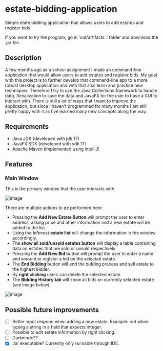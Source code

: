 # estate-bidding-application

Simple etate bidding application that allows users to add estates and register bids.

If you want to try the program, go in 'out/artifacts..' folder and download the .jar file.

## Description

A few months ago as a school assignment I made an command-line application that would allow users to add estates and register bids. My goal with this project is to further develop that command-line app to a more robust desktop application and with that also learn and practice new techniques. Therefore I try to use the Java Collections framework to handle data, Serialization to save the data and JavaFX for the user to have a GUI to interact with. There is still a lot of ways that I want to improve the application, but since I haven't programmed for many months I am still pretty happy with it as I've learned many new concepts along the way.

## Requirements

- Java JDK (developed with jdk 17)
- JavaFX SDK (developed with sdk 17)
- Apache Maven (implemented using IntelliJ)

## Features

### Main Window

This is the primary window that the user interacts with.

![image](https://user-images.githubusercontent.com/87245022/192364974-b868e147-015c-4650-a985-115e01aa4b56.png)

There are multiple actions to pe performed here:
- Pressing the **Add New Estate Button** will prompt the user to enter address, asking price and other information and a new estate will be added to the list.
- Using the leftmost **estate list** will change the information in the window accordingly.
- The **show all sold/unsold estates button** will display a table containing data on estates that are sold or unsold respectively.
- Pressing the **Add New Bid** button will prompt the user to enter a name and amount to register a bid on the selected estate.
- The **End Bidding** button will end the bidding process and sell estate to the highest bidder.
- By **right clicking** users can delete the selected estate.
- The **Bidding History tab** will show all bids on currently selected estate (see image below).

![image](https://user-images.githubusercontent.com/87245022/192446309-15f8dd41-9832-4358-91a0-c0dd0e3a1479.png)

## Possible future improvements

- [ ] Better input respone when adding a new estate. Example: red when typing a string in a field that expects integer.
- [ ] Possible to edit estate information by right clicking.
- [ ] Darkmode??
- [x] Jar executable? Currently only runnable through IDE.
